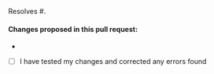 <!-- Please review the guidelines for contributing to this repository. The link is above. -->

<!-- It is recommended that changes are committed to a new branch on your fork. Avoid directly editing the `master` branch. -->

Resolves #<!-- issue ID here -->. <!-- If applicable. -->

#### Changes proposed in this pull request: 
- <!-- Describe the changes that your pull request makes. -->

- [ ] I have tested my changes and corrected any errors found
